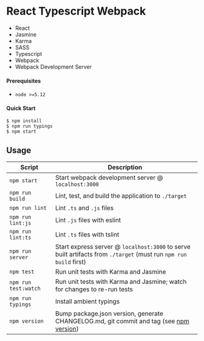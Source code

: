 # React Typescript Webpack

- React
- Jasmine
- Karma
- SASS
- Typescript
- Webpack
- Webpack Development Server

#### Prerequisites
- `node >=5.12`

#### Quick Start
```shell
$ npm install
$ npm run typings
$ npm start
```

Usage
-----

|Script|Description|
|---|---|
|`npm start`|Start webpack development server @ `localhost:3000`|
|`npm run build`|Lint, test, and build the application to `./target`|
|`npm run lint`|Lint `.ts` and `.js` files|
|`npm run lint:js`|Lint `.js` files with eslint|
|`npm run lint:ts`|Lint `.ts` files with tslint|
|`npm run server`|Start express server @ `localhost:3000` to serve built artifacts from `./target` (must run `npm run build` first)|
|`npm test`|Run unit tests with Karma and Jasmine|
|`npm run test:watch`|Run unit tests with Karma and Jasmine; watch for changes to re-run tests|
|`npm run typings`|Install ambient typings|
|`npm version`|Bump package.json version, generate CHANGELOG.md, git commit and tag (see [npm version](https://docs.npmjs.com/cli/version))|
